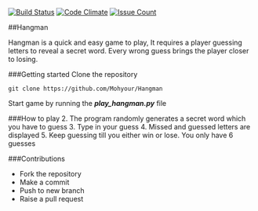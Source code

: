 [![Build Status](https://travis-ci.org/Mohyour/Hangman.svg?branch=master)](https://travis-ci.org/Mohyour/Hangman)   [![Code Climate](https://codeclimate.com/github/Mohyour/Hangman/badges/gpa.svg)](https://codeclimate.com/github/Mohyour/Hangman)    [![Issue Count](https://codeclimate.com/github/Mohyour/Hangman/badges/issue_count.svg)](https://codeclimate.com/github/Mohyour/Hangman)

##Hangman

Hangman is a quick and easy game to play, It requires a player guessing letters to reveal a secret word. Every wrong guess brings the player closer to losing. 

###Getting started
Clone the repository

`git clone https://github.com/Mohyour/Hangman`

Start game by running the ***play_hangman.py*** file

###How to play
2. The program randomly generates a secret word which you have to guess
3. Type in your guess
4. Missed and guessed letters are displayed
5. Keep guessing till you either win or lose. You only have 6 guesses

###Contributions

- Fork the repository
- Make a commit
- Push to new branch
- Raise a pull request
